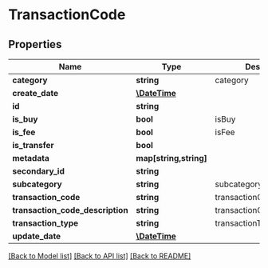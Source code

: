 # TransactionCode

## Properties
Name | Type | Description | Notes
------------ | ------------- | ------------- | -------------
**category** | **string** | category | [optional] 
**create_date** | [**\DateTime**](\DateTime.md) |  | [optional] 
**id** | **string** |  | [optional] 
**is_buy** | **bool** | isBuy | [optional] 
**is_fee** | **bool** | isFee | [optional] 
**is_transfer** | **bool** |  | [optional] 
**metadata** | **map[string,string]** |  | [optional] 
**secondary_id** | **string** |  | [optional] 
**subcategory** | **string** | subcategory | [optional] 
**transaction_code** | **string** | transactionCode | 
**transaction_code_description** | **string** | transactionCodeDescription | [optional] 
**transaction_type** | **string** | transactionType | [optional] 
**update_date** | [**\DateTime**](\DateTime.md) |  | [optional] 

[[Back to Model list]](../README.md#documentation-for-models) [[Back to API list]](../README.md#documentation-for-api-endpoints) [[Back to README]](../README.md)



